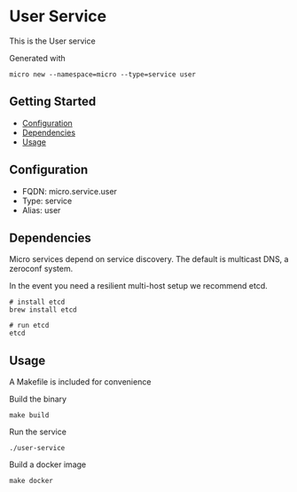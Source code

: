 # User Service

This is the User service

Generated with

```
micro new --namespace=micro --type=service user
```

## Getting Started

- [Configuration](#configuration)
- [Dependencies](#dependencies)
- [Usage](#usage)

## Configuration

- FQDN: micro.service.user
- Type: service
- Alias: user

## Dependencies

Micro services depend on service discovery. The default is multicast DNS, a zeroconf system.

In the event you need a resilient multi-host setup we recommend etcd.

```
# install etcd
brew install etcd

# run etcd
etcd
```

## Usage

A Makefile is included for convenience

Build the binary

```
make build
```

Run the service
```
./user-service
```

Build a docker image
```
make docker
```